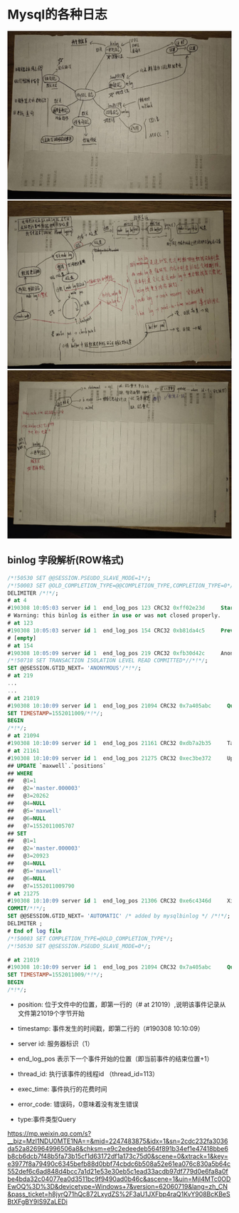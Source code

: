 # Mysql的各种日志
<img src=".\image\71.jpg" alt="71" />    
<img src=".\image\69.jpg" alt="69" />    
<img src=".\image\70.jpg" alt="70" />    

## binlog 字段解析(ROW格式)
```sql
/*!50530 SET @@SESSION.PSEUDO_SLAVE_MODE=1*/;
/*!50003 SET @OLD_COMPLETION_TYPE=@@COMPLETION_TYPE,COMPLETION_TYPE=0*/;
DELIMITER /*!*/;
# at 4
#190308 10:05:03 server id 1  end_log_pos 123 CRC32 0xff02e23d     Start: binlog v 4, server v 5.7.22-log created 190308 10:05:03
# Warning: this binlog is either in use or was not closed properly.
# at 123
#190308 10:05:03 server id 1  end_log_pos 154 CRC32 0xb81da4c5     Previous-GTIDs
# [empty]
# at 154
#190308 10:05:09 server id 1  end_log_pos 219 CRC32 0xfb30d42c     Anonymous_GTID  last_committed=0    sequence_number=1   rbr_only=yes
/*!50718 SET TRANSACTION ISOLATION LEVEL READ COMMITTED*//*!*/;
SET @@SESSION.GTID_NEXT= 'ANONYMOUS'/*!*/;
# at 219
...
...
# at 21019
#190308 10:10:09 server id 1  end_log_pos 21094 CRC32 0x7a405abc     Query   thread_id=113   exec_time=0 error_code=0
SET TIMESTAMP=1552011009/*!*/;
BEGIN
/*!*/;
# at 21094
#190308 10:10:09 server id 1  end_log_pos 21161 CRC32 0xdb7a2b35     Table_map: `maxwell`.`positions` mapped to number 110
# at 21161
#190308 10:10:09 server id 1  end_log_pos 21275 CRC32 0xec3be372     Update_rows: table id 110 flags: STMT_END_F
## UPDATE `maxwell`.`positions`
## WHERE
##   @1=1
##   @2='master.000003'
##   @3=20262
##   @4=NULL
##   @5='maxwell'
##   @6=NULL
##   @7=1552011005707
## SET
##   @1=1
##   @2='master.000003'
##   @3=20923
##   @4=NULL
##   @5='maxwell'
##   @6=NULL
##   @7=1552011009790
# at 21275
#190308 10:10:09 server id 1  end_log_pos 21306 CRC32 0xe6c4346d     Xid = 13088
COMMIT/*!*/;
SET @@SESSION.GTID_NEXT= 'AUTOMATIC' /* added by mysqlbinlog */ /*!*/;
DELIMITER ;
# End of log file
/*!50003 SET COMPLETION_TYPE=@OLD_COMPLETION_TYPE*/;
/*!50530 SET @@SESSION.PSEUDO_SLAVE_MODE=0*/;
```

```sql
# at 21019
#190308 10:10:09 server id 1  end_log_pos 21094 CRC32 0x7a405abc     Query   thread_id=113   exec_time=0 error_code=0
SET TIMESTAMP=1552011009/*!*/;
BEGIN
/*!*/;
```
* position: 位于文件中的位置，即第一行的（# at 21019）,说明该事件记录从文件第21019个字节开始

* timestamp: 事件发生的时间戳，即第二行的（#190308 10:10:09）

* server id: 服务器标识（1）

* end_log_pos 表示下一个事件开始的位置（即当前事件的结束位置+1）

* thread_id: 执行该事件的线程id （thread_id=113）

* exec_time: 事件执行的花费时间

* error_code: 错误码，0意味着没有发生错误

* type:事件类型Query

https://mp.weixin.qq.com/s?__biz=MzI1NDU0MTE1NA==&mid=2247483875&idx=1&sn=2cdc232fa3036da52a826964996506a8&chksm=e9c2edeedeb564f891b34ef1e47418bbe6b8cb6dcb7f48b5fa73b15cf1d63172df1a173c75d0&scene=0&xtrack=1&key=e3977f8a79490c6345befb88d0bbf74cbdc6b508a52e61ea076c830a5b64c552def6c6ad848d4bcc7a1d21e53e30eb5c1ead33acdb97df779d0e6fa8a0fbe4bda32c04077ea0d3511bc9f9490ad0b46c&ascene=1&uin=MjI4MTc0ODEwOQ%3D%3D&devicetype=Windows+7&version=62060719&lang=zh_CN&pass_ticket=h8jyrQ71hQc872LxydZS%2F3aU1JXFbp4raQ1KvY908BcKBeSBtXFgBY9IS9ZaLEDi